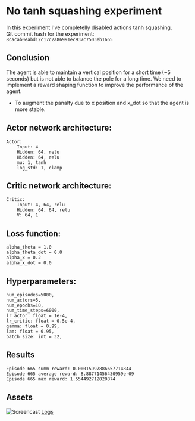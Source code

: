 # No tanh squashing experiment

In this experiment I've completelly disabled actions tanh squashing.  
Git commit hash for the experiment: `8cacab0eabd12c17c2a86991ec937c7503eb1665`  

## Conclusion

The agent is able to maintain a vertical position for a short time (~5 seconds) but is not able to balance the pole for a long time. We need to implement a reward shaping function to improve the performance of the agent. 
- To augment the panalty due to x position and x_dot so that the agent is more stable. 


## Actor network architecture:  

```
Actor:
    Input: 4
    Hidden: 64, relu
    Hidden: 64, relu
    mu: 1, tanh
    log_std: 1, clamp
```

## Critic network architecture:  

```
Critic:
    Input: 4, 64, relu
    Hidden: 64, 64, relu
    V: 64, 1
```

## Loss function:

```
alpha_theta = 1.0
alpha_theta_dot = 0.0
alpha_x = 0.2
alpha_x_dot = 0.0
```

## Hyperparameters:

```
num_episodes=5000,
num_actors=5,
num_epochs=10,
num_time_steps=6000,
lr_actor: float = 1e-4,
lr_critic: float = 0.5e-4,
gamma: float = 0.99,
lam: float = 0.95,
batch_size: int = 32,
```

## Results

```
Episode 665 summ reward: 0.00015997886657714844
Episode 665 average reward: 8.88771456430959e-09
Episode 665 max reward: 1.554492712020874
```

## Assets

![Screencast](https://drive.google.com/file/d/1v8fcEYf9VXLdeCdUKv3ZZFdtJ7vH8QZ_/view?usp=sharing)
[Logs](https://drive.google.com/file/d/1sfWzmVbj71xs75nCpT9PEgX6iNH7Fm8y/view?usp=sharing)


